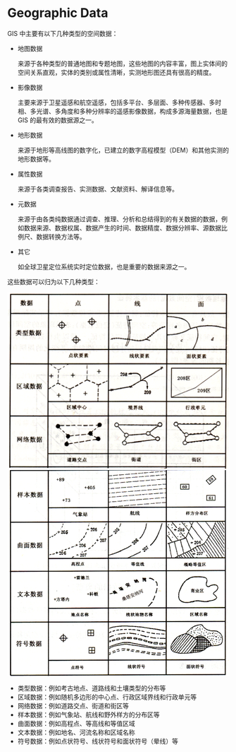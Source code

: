 # Geographic Data
GIS 中主要有以下几种类型的空间数据：
- 地图数据

  来源于各种类型的普通地图和专题地图，这些地图的内容丰富，图上实体间的空间关系直观，实体的类别或属性清晰，实测地形图还具有很高的精度。
- 影像数据

  主要来源于卫星遥感和航空遥感，包括多平台、多层面、多种传感器、多时相、多光谱、多角度和多种分辨率的遥感影像数据，构成多源海量数据，也是 GIS 的最有效的数据源之一。
- 地形数据

  来源于地形等高线图的数字化，已建立的数字高程模型（DEM）和其他实测的地形数据等。
- 属性数据

  来源于各类调查报告、实测数据、文献资料、解译信息等。
- 元数据

  来源于由各类纯数据通过调查、推理、分析和总结得到的有关数据的数据，例如数据来源、数据权属、数据产生的时间、数据精度、数据分辨率、源数据比例尺、数据转换方法等。
- 其它

  如全球卫星定位系统实时定位数据，也是重要的数据来源之一。

这些数据可以归为以下几种类型：

![](images/data-types.png)   
![](images/data-types-2.png)

- 类型数据：例如考古地点、道路线和土壤类型的分布等
- 区域数据：例如随机多边形的中心点、行政区域界线和行政单元等
- 网络数据：例如道路交点、街道和街区等
- 样本数据：例如气象站、航线和野外样方的分布区等
- 曲面数据：例如高程点、等高线和等值区域
- 文本数据：例如地名、河流名称和区域名称
- 符号数据：例如点状符号、线状符号和面状符号（晕线）等